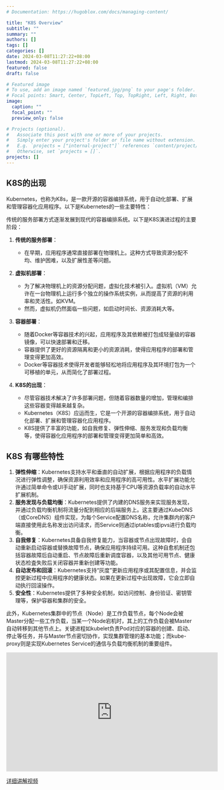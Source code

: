 ```yaml
---
# Documentation: https://hugoblox.com/docs/managing-content/

title: "K8S Overview"
subtitle: ""
summary: ""
authors: []
tags: []
categories: []
date: 2024-03-08T11:27:22+08:00
lastmod: 2024-03-08T11:27:22+08:00
featured: false
draft: false

# Featured image
# To use, add an image named `featured.jpg/png` to your page's folder.
# Focal points: Smart, Center, TopLeft, Top, TopRight, Left, Right, BottomLeft, Bottom, BottomRight.
image:
  caption: ""
  focal_point: ""
  preview_only: false

# Projects (optional).
#   Associate this post with one or more of your projects.
#   Simply enter your project's folder or file name without extension.
#   E.g. `projects = ["internal-project"]` references `content/project/deep-learning/index.md`.
#   Otherwise, set `projects = []`.
projects: []
---
```


## K8S的出现
Kubernetes，也称为K8s，是一款开源的容器编排系统，用于自动化部署、扩展和管理容器化应用程序。以下是Kubernetes的一些主要特性：

传统的服务部署方式逐渐发展到现代的容器编排系统。以下是K8S演进过程的主要阶段：

1. **传统的服务部署**：
   - 在早期，应用程序通常直接部署在物理机上。这种方式导致资源分配不均、维护困难，以及扩展性差等问题。

2. **虚拟机部署**：
   - 为了解决物理机上的资源分配问题，虚拟化技术被引入。虚拟机（VM）允许在一台物理机上运行多个独立的操作系统实例，从而提高了资源的利用率和灵活性。如KVM。
   - 然而，虚拟机仍然面临一些问题，如启动时间长、资源消耗大等。

3. **容器部署**：
   - 随着Docker等容器技术的兴起，应用程序及其依赖被打包成轻量级的容器镜像，可以快速部署和迁移。
   - 容器提供了更好的资源隔离和更小的资源消耗，使得应用程序的部署和管理变得更加高效。
   - Docker等容器技术使得开发者能够轻松地将应用程序及其环境打包为一个可移植的单元，从而简化了部署过程。

4. **K8S的出现**：
   - 尽管容器技术解决了许多部署问题，但随着容器数量的增加，管理和编排这些容器变得越来越复杂。
   - Kubernetes（K8S）应运而生，它是一个开源的容器编排系统，用于自动化部署、扩展和管理容器化应用程序。
   - K8S提供了丰富的功能，如自我修复、弹性伸缩、服务发现和负载均衡等，使得容器化应用程序的部署和管理变得更加简单和高效。

## K8S 有哪些特性

1. **弹性伸缩**：Kubernetes支持水平和垂直的自动扩展，根据应用程序的负载情况进行弹性调整，确保资源利用效率和应用程序的高可用性。水平扩展功能允许通过简单命令或UI手动扩展，同时也支持基于CPU等资源负载率的自动水平扩展机制。
2. **服务发现与负载均衡**：Kubernetes提供了内建的DNS服务来实现服务发现，并通过负载均衡机制将流量分配到相应的后端服务上。这主要通过KubeDNS（或CoreDNS）组件实现，为每个Service配置DNS名称，允许集群内的客户端直接使用此名称发出访问请求，而Service则通过iptables或ipvs进行负载均衡。
3. **自我修复**：Kubernetes具备自我修复能力，当容器或节点出现故障时，会自动重新启动容器或替换故障节点，确保应用程序持续可用。这种自愈机制还包括容器故障后自动重启、节点故障后重新调度容器，以及其他可用节点、健康状态检査失败后关闭容器并重新创建等功能。
4. **自动发布和回滚**：Kubernetes支持“灰度”更新应用程序或其配置信息，并会监控更新过程中应用程序的健康状态。如果在更新过程中出现故障，它会立即自动执行回滚操作。
5. **安全性**：Kubernetes提供了多种安全机制，如访问控制、身份验证、密钥管理等，保护容器和集群的安全。

此外，Kubernetes集群中的节点（Node）是工作负载节点，每个Node会被Master分配一些工作负载，当某一个Node宕机时，其上的工作负载会被Master自动转移到其他节点上。关键进程如kubelet负责Pod对应的容器的创建、启动、停止等任务，并与Master节点密切协作，实现集群管理的基本功能；而kube-proxy则是实现Kubernetes Service的通信与负载均衡机制的重要组件。

<iframe width="560" height="315" src="https://www.bilibili.com/video/BV1XJ411X7Ud/?from=search&seid=4871020555062147773" frameborder="0" allowfullscreen></iframe>

<!-- 视频衔接 -->
[详细讲解视频](https://www.bilibili.com/video/BV1XJ411X7Ud/?from=search&seid=4871020555062147773)

